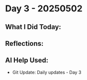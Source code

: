 # Day 3 - 20250502

**What I Did Today:**
- 

**Reflections:**
- 

**AI Help Used:**
- 
- Git Update: Daily updates - Day 3
